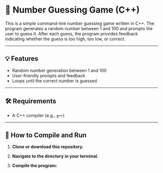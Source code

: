 # 🎯 Number Guessing Game (C++)

This is a simple command-line number guessing game written in C++. The program generates a random number between 1 and 100 and prompts the user to guess it. After each guess, the program provides feedback indicating whether the guess is too high, too low, or correct.

---

## 💡 Features

- Random number generation between 1 and 100
- User-friendly prompts and feedback
- Loops until the correct number is guessed

---

## 🛠 Requirements

- A C++ compiler (e.g., `g++`)

---

## 🚀 How to Compile and Run

1. **Clone or download this repository.**

2. **Navigate to the directory in your terminal.**

3. **Compile the program:**



